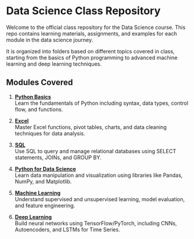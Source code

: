 # Data Science Class Repository

Welcome to the official class repository for the Data Science course. This repo contains learning materials, assignments, and examples for each module in the data science journey.

It is organized into folders based on different topics covered in class, starting from the basics of Python programming to advanced machine learning and deep learning techniques.

## Modules Covered

1. **[Python Basics](./01-Python_Basics)**  
   Learn the fundamentals of Python including syntax, data types, control flow, and functions.

2. **[Excel](./02-Excel)**  
   Master Excel functions, pivot tables, charts, and data cleaning techniques for data analysis.

3. **[SQL](./03-SQL)**  
   Use SQL to query and manage relational databases using SELECT statements, JOINs, and GROUP BY.

4. **[Python for Data Science](./04-Python_for_Data_Science)**  
   Learn data manipulation and visualization using libraries like Pandas, NumPy, and Matplotlib.

5. **[Machine Learning](./05-Machine_Learning)**  
   Understand supervised and unsupervised learning, model evaluation, and feature engineering.

6. **[Deep Learning](./06-Deep_Learning)**  
   Build neural networks using TensorFlow/PyTorch, including CNNs, Autoencoders, and LSTMs for Time Series.

